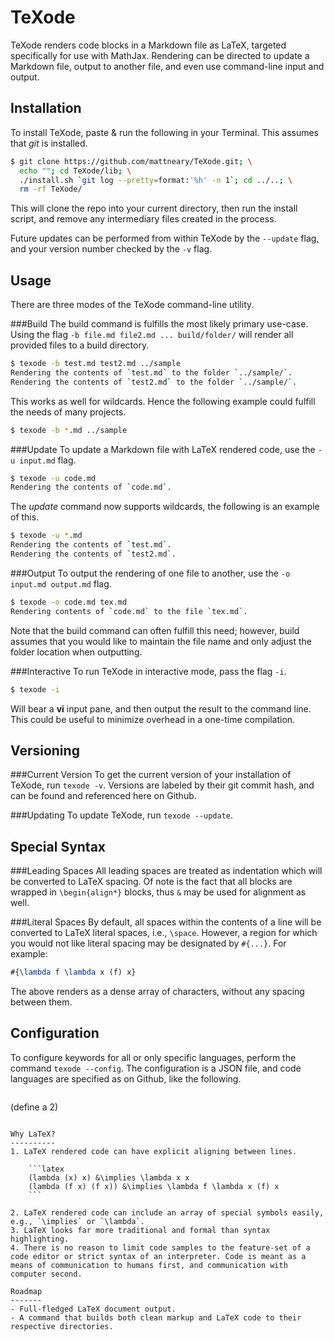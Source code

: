 TeXode
======
TeXode renders code blocks in a Markdown file as LaTeX, targeted specifically for use with MathJax. Rendering can be directed to update a Markdown file, output to another file, and even use command-line input and output.

Installation
------------
To install TeXode, paste & run the following in your Terminal. This assumes that *git* is installed.

```sh
$ git clone https://github.com/mattneary/TeXode.git; \
  echo ""; cd TeXode/lib; \
  ./install.sh `git log --pretty=format:'%h' -n 1`; cd ../..; \
  rm -rf TeXode/
```

This will clone the repo into your current directory, then run the install script, and remove any intermediary files created in the process.

Future updates can be performed from within TeXode by the `--update` flag, and your version number checked by the `-v` flag.

Usage
-----
There are three modes of the TeXode command-line utility.

###Build
The build command is fulfills the most likely primary use-case. Using the flag `-b file.md file2.md ... build/folder/` will render all provided files to a build directory.

```sh
$ texode -b test.md test2.md ../sample
Rendering the contents of `test.md` to the folder `../sample/`.
Rendering the contents of `test2.md` to the folder `../sample/`.
```

This works as well for wildcards. Hence the following example could fulfill the needs of many projects.

```sh
$ texode -b *.md ../sample
```

###Update
To update a Markdown file with LaTeX rendered code, use the `-u input.md` flag.

```sh
$ texode -u code.md
Rendering the contents of `code.md`.
```

The *update* command now supports wildcards, the following is an example of this.

```sh
$ texode -u *.md
Rendering the contents of `test.md`.
Rendering the contents of `test2.md`.
```

###Output
To output the rendering of one file to another, use the `-o input.md output.md` flag.

```sh
$ texode -o code.md tex.md
Rendering contents of `code.md` to the file `tex.md`.
```

Note that the build command can often fulfill this need; however, build assumes that you would like to maintain the file name and only adjust the folder location when outputting.

###Interactive
To run TeXode in interactive mode, pass the flag `-i`.

```sh
$ texode -i
```

Will bear a __vi__ input pane, and then output the result to the command line. This could be useful to minimize overhead in a one-time compilation.

Versioning
----------
###Current Version
To get the current version of your installation of TeXode, run `texode -v`. Versions are labeled by their git commit hash, and can be found and referenced here on Github.

###Updating
To update TeXode, run `texode --update`.

Special Syntax
--------------
###Leading Spaces
All leading spaces are treated as indentation which will be converted to LaTeX spacing. Of note is the fact that all blocks are wrapped in `\begin{align*}` blocks, thus `&` may be used for alignment as well.

###Literal Spaces
By default, all spaces within the contents of a line will be converted to LaTeX literal spaces, i.e., `\space`. However, a region for which you would not like literal spacing may be designated by `#{...}`. For example:

```latex
#{\lambda f \lambda x (f) x}
```

The above renders as a dense array of characters, without any spacing between them.

Configuration
-------------
To configure keywords for all or only specific languages, perform the command `texode --config`. The configuration is a JSON file, and code languages are specified as on Github, like the following.

>```scheme
(define a 2)
```

Why LaTeX?
----------
1. LaTeX rendered code can have explicit aligning between lines.

	```latex
	(lambda (x) x) &\implies \lambda x x
	(lambda (f x) (f x)) &\implies \lambda f \lambda x (f) x
	```

2. LaTeX rendered code can include an array of special symbols easily, e.g., `\implies` or `\lambda`.
3. LaTeX looks far more traditional and formal than syntax highlighting.
4. There is no reason to limit code samples to the feature-set of a code editor or strict syntax of an interpreter. Code is meant as a means of communication to humans first, and communication with computer second.

Roadmap
-------
- Full-fledged LaTeX document output.
- A command that builds both clean markup and LaTeX code to their respective directories.